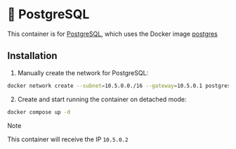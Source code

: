 # 🐘 PostgreSQL

This container is for [PostgreSQL](https://www.postgresql.org/), which uses the Docker image [postgres](https://hub.docker.com/_/postgres)

## Installation

1. Manually create the network for PostgreSQL:

```bash
docker network create --subnet=10.5.0.0./16 --gateway=10.5.0.1 postgres_net
```

2. Create and start running the container on detached mode:

```bash
docker compose up -d
```

> [!NOTE]
> This container will receive the IP `10.5.0.2`
